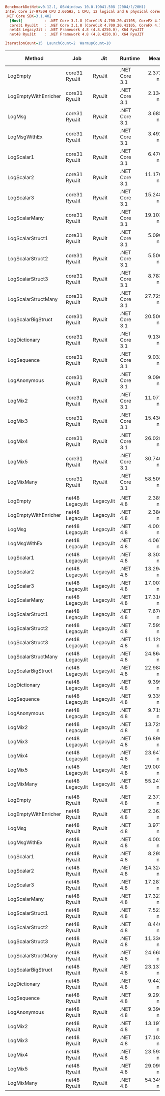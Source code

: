``` ini

BenchmarkDotNet=v0.12.1, OS=Windows 10.0.19041.508 (2004/?/20H1)
Intel Core i7-9750H CPU 2.60GHz, 1 CPU, 12 logical and 6 physical cores
.NET Core SDK=3.1.402
  [Host]          : .NET Core 3.1.8 (CoreCLR 4.700.20.41105, CoreFX 4.700.20.41903), X64 RyuJIT
  core31 RyuJit   : .NET Core 3.1.8 (CoreCLR 4.700.20.41105, CoreFX 4.700.20.41903), X64 RyuJIT
  net48 LegacyJit : .NET Framework 4.8 (4.8.4250.0), X64 RyuJIT
  net48 RyuJit    : .NET Framework 4.8 (4.8.4250.0), X64 RyuJIT

IterationCount=15  LaunchCount=2  WarmupCount=10  

```
|               Method |             Job |       Jit |       Runtime |      Mean |     Error |    StdDev | Ratio | RatioSD |  Gen 0 | Gen 1 | Gen 2 | Allocated |
|--------------------- |---------------- |---------- |-------------- |----------:|----------:|----------:|------:|--------:|-------:|------:|------:|----------:|
|             LogEmpty |   core31 RyuJit |    RyuJit | .NET Core 3.1 |  2.372 ns | 0.1846 ns | 0.2764 ns |  1.00 |    0.00 |      - |     - |     - |         - |
| LogEmptyWithEnricher |   core31 RyuJit |    RyuJit | .NET Core 3.1 |  2.134 ns | 0.0299 ns | 0.0447 ns |  0.91 |    0.11 |      - |     - |     - |         - |
|               LogMsg |   core31 RyuJit |    RyuJit | .NET Core 3.1 |  3.685 ns | 0.1414 ns | 0.2116 ns |  1.57 |    0.17 |      - |     - |     - |         - |
|         LogMsgWithEx |   core31 RyuJit |    RyuJit | .NET Core 3.1 |  3.492 ns | 0.0654 ns | 0.0979 ns |  1.49 |    0.18 |      - |     - |     - |         - |
|           LogScalar1 |   core31 RyuJit |    RyuJit | .NET Core 3.1 |  6.470 ns | 0.1426 ns | 0.2134 ns |  2.77 |    0.35 |      - |     - |     - |         - |
|           LogScalar2 |   core31 RyuJit |    RyuJit | .NET Core 3.1 | 11.170 ns | 0.1868 ns | 0.2796 ns |  4.78 |    0.61 |      - |     - |     - |         - |
|           LogScalar3 |   core31 RyuJit |    RyuJit | .NET Core 3.1 | 15.248 ns | 0.7094 ns | 1.0618 ns |  6.56 |    1.17 |      - |     - |     - |         - |
|        LogScalarMany |   core31 RyuJit |    RyuJit | .NET Core 3.1 | 19.103 ns | 0.2794 ns | 0.4182 ns |  8.16 |    0.99 | 0.0089 |     - |     - |      56 B |
|     LogScalarStruct1 |   core31 RyuJit |    RyuJit | .NET Core 3.1 |  5.090 ns | 0.0671 ns | 0.1004 ns |  2.17 |    0.26 |      - |     - |     - |         - |
|     LogScalarStruct2 |   core31 RyuJit |    RyuJit | .NET Core 3.1 |  5.506 ns | 0.0570 ns | 0.0854 ns |  2.35 |    0.27 |      - |     - |     - |         - |
|     LogScalarStruct3 |   core31 RyuJit |    RyuJit | .NET Core 3.1 |  8.783 ns | 0.2276 ns | 0.3406 ns |  3.74 |    0.32 |      - |     - |     - |         - |
|  LogScalarStructMany |   core31 RyuJit |    RyuJit | .NET Core 3.1 | 27.729 ns | 0.2738 ns | 0.4098 ns | 11.85 |    1.44 | 0.0242 |     - |     - |     152 B |
|   LogScalarBigStruct |   core31 RyuJit |    RyuJit | .NET Core 3.1 | 20.500 ns | 0.4712 ns | 0.7052 ns |  8.74 |    0.89 |      - |     - |     - |         - |
|        LogDictionary |   core31 RyuJit |    RyuJit | .NET Core 3.1 |  9.130 ns | 0.1832 ns | 0.2742 ns |  3.90 |    0.43 | 0.0051 |     - |     - |      32 B |
|          LogSequence |   core31 RyuJit |    RyuJit | .NET Core 3.1 |  9.032 ns | 0.1304 ns | 0.1952 ns |  3.86 |    0.44 | 0.0051 |     - |     - |      32 B |
|         LogAnonymous |   core31 RyuJit |    RyuJit | .NET Core 3.1 |  9.096 ns | 0.1444 ns | 0.2161 ns |  3.88 |    0.44 | 0.0051 |     - |     - |      32 B |
|              LogMix2 |   core31 RyuJit |    RyuJit | .NET Core 3.1 | 11.077 ns | 0.1566 ns | 0.2344 ns |  4.73 |    0.58 |      - |     - |     - |         - |
|              LogMix3 |   core31 RyuJit |    RyuJit | .NET Core 3.1 | 15.430 ns | 0.9487 ns | 1.4200 ns |  6.65 |    1.33 |      - |     - |     - |         - |
|              LogMix4 |   core31 RyuJit |    RyuJit | .NET Core 3.1 | 26.028 ns | 0.3459 ns | 0.5177 ns | 11.10 |    1.15 | 0.0217 |     - |     - |     136 B |
|              LogMix5 |   core31 RyuJit |    RyuJit | .NET Core 3.1 | 30.740 ns | 0.5635 ns | 0.8435 ns | 13.13 |    1.57 | 0.0268 |     - |     - |     168 B |
|           LogMixMany |   core31 RyuJit |    RyuJit | .NET Core 3.1 | 58.509 ns | 0.8209 ns | 1.2286 ns | 24.99 |    2.92 | 0.0446 |     - |     - |     280 B |
|                      |                 |           |               |           |           |           |       |         |        |       |       |           |
|             LogEmpty | net48 LegacyJit | LegacyJit |      .NET 4.8 |  2.385 ns | 0.0410 ns | 0.0614 ns |  1.00 |    0.00 |      - |     - |     - |         - |
| LogEmptyWithEnricher | net48 LegacyJit | LegacyJit |      .NET 4.8 |  2.386 ns | 0.0226 ns | 0.0339 ns |  1.00 |    0.02 |      - |     - |     - |         - |
|               LogMsg | net48 LegacyJit | LegacyJit |      .NET 4.8 |  4.001 ns | 0.0653 ns | 0.0977 ns |  1.68 |    0.07 |      - |     - |     - |         - |
|         LogMsgWithEx | net48 LegacyJit | LegacyJit |      .NET 4.8 |  4.067 ns | 0.1382 ns | 0.2068 ns |  1.71 |    0.09 |      - |     - |     - |         - |
|           LogScalar1 | net48 LegacyJit | LegacyJit |      .NET 4.8 |  8.303 ns | 0.1242 ns | 0.1859 ns |  3.48 |    0.12 |      - |     - |     - |         - |
|           LogScalar2 | net48 LegacyJit | LegacyJit |      .NET 4.8 | 13.294 ns | 0.2172 ns | 0.3250 ns |  5.58 |    0.18 |      - |     - |     - |         - |
|           LogScalar3 | net48 LegacyJit | LegacyJit |      .NET 4.8 | 17.003 ns | 0.2444 ns | 0.3658 ns |  7.13 |    0.23 |      - |     - |     - |         - |
|        LogScalarMany | net48 LegacyJit | LegacyJit |      .NET 4.8 | 17.310 ns | 0.3131 ns | 0.4686 ns |  7.26 |    0.26 | 0.0089 |     - |     - |      56 B |
|     LogScalarStruct1 | net48 LegacyJit | LegacyJit |      .NET 4.8 |  7.676 ns | 0.1647 ns | 0.2465 ns |  3.22 |    0.14 |      - |     - |     - |         - |
|     LogScalarStruct2 | net48 LegacyJit | LegacyJit |      .NET 4.8 |  7.595 ns | 0.1406 ns | 0.2105 ns |  3.19 |    0.11 |      - |     - |     - |         - |
|     LogScalarStruct3 | net48 LegacyJit | LegacyJit |      .NET 4.8 | 11.129 ns | 0.1463 ns | 0.2189 ns |  4.67 |    0.15 |      - |     - |     - |         - |
|  LogScalarStructMany | net48 LegacyJit | LegacyJit |      .NET 4.8 | 24.864 ns | 0.6755 ns | 0.9688 ns | 10.43 |    0.46 | 0.0242 |     - |     - |     152 B |
|   LogScalarBigStruct | net48 LegacyJit | LegacyJit |      .NET 4.8 | 22.988 ns | 0.6269 ns | 0.9383 ns |  9.64 |    0.48 |      - |     - |     - |         - |
|        LogDictionary | net48 LegacyJit | LegacyJit |      .NET 4.8 |  9.399 ns | 0.1299 ns | 0.1945 ns |  3.94 |    0.16 | 0.0051 |     - |     - |      32 B |
|          LogSequence | net48 LegacyJit | LegacyJit |      .NET 4.8 |  9.335 ns | 0.1525 ns | 0.2283 ns |  3.92 |    0.17 | 0.0051 |     - |     - |      32 B |
|         LogAnonymous | net48 LegacyJit | LegacyJit |      .NET 4.8 |  9.719 ns | 0.1874 ns | 0.2805 ns |  4.08 |    0.17 | 0.0051 |     - |     - |      32 B |
|              LogMix2 | net48 LegacyJit | LegacyJit |      .NET 4.8 | 13.729 ns | 0.2402 ns | 0.3595 ns |  5.76 |    0.27 |      - |     - |     - |         - |
|              LogMix3 | net48 LegacyJit | LegacyJit |      .NET 4.8 | 16.890 ns | 0.3636 ns | 0.5442 ns |  7.09 |    0.29 |      - |     - |     - |         - |
|              LogMix4 | net48 LegacyJit | LegacyJit |      .NET 4.8 | 23.647 ns | 0.3012 ns | 0.4509 ns |  9.92 |    0.36 | 0.0217 |     - |     - |     136 B |
|              LogMix5 | net48 LegacyJit | LegacyJit |      .NET 4.8 | 29.003 ns | 0.5369 ns | 0.8036 ns | 12.16 |    0.36 | 0.0268 |     - |     - |     168 B |
|           LogMixMany | net48 LegacyJit | LegacyJit |      .NET 4.8 | 55.247 ns | 1.5882 ns | 2.3280 ns | 23.16 |    1.18 | 0.0446 |     - |     - |     281 B |
|                      |                 |           |               |           |           |           |       |         |        |       |       |           |
|             LogEmpty |    net48 RyuJit |    RyuJit |      .NET 4.8 |  2.371 ns | 0.0660 ns | 0.0989 ns |  1.00 |    0.00 |      - |     - |     - |         - |
| LogEmptyWithEnricher |    net48 RyuJit |    RyuJit |      .NET 4.8 |  2.363 ns | 0.0423 ns | 0.0633 ns |  1.00 |    0.06 |      - |     - |     - |         - |
|               LogMsg |    net48 RyuJit |    RyuJit |      .NET 4.8 |  3.977 ns | 0.0677 ns | 0.1014 ns |  1.68 |    0.07 |      - |     - |     - |         - |
|         LogMsgWithEx |    net48 RyuJit |    RyuJit |      .NET 4.8 |  4.003 ns | 0.0622 ns | 0.0931 ns |  1.69 |    0.06 |      - |     - |     - |         - |
|           LogScalar1 |    net48 RyuJit |    RyuJit |      .NET 4.8 |  8.295 ns | 0.0743 ns | 0.1089 ns |  3.51 |    0.15 |      - |     - |     - |         - |
|           LogScalar2 |    net48 RyuJit |    RyuJit |      .NET 4.8 | 14.324 ns | 0.0989 ns | 0.1481 ns |  6.05 |    0.26 |      - |     - |     - |         - |
|           LogScalar3 |    net48 RyuJit |    RyuJit |      .NET 4.8 | 17.287 ns | 0.3884 ns | 0.5813 ns |  7.30 |    0.37 |      - |     - |     - |         - |
|        LogScalarMany |    net48 RyuJit |    RyuJit |      .NET 4.8 | 17.323 ns | 0.3364 ns | 0.5036 ns |  7.32 |    0.35 | 0.0089 |     - |     - |      56 B |
|     LogScalarStruct1 |    net48 RyuJit |    RyuJit |      .NET 4.8 |  7.523 ns | 0.1068 ns | 0.1598 ns |  3.18 |    0.15 |      - |     - |     - |         - |
|     LogScalarStruct2 |    net48 RyuJit |    RyuJit |      .NET 4.8 |  8.440 ns | 0.6450 ns | 0.9654 ns |  3.57 |    0.46 |      - |     - |     - |         - |
|     LogScalarStruct3 |    net48 RyuJit |    RyuJit |      .NET 4.8 | 11.336 ns | 0.1661 ns | 0.2486 ns |  4.79 |    0.25 |      - |     - |     - |         - |
|  LogScalarStructMany |    net48 RyuJit |    RyuJit |      .NET 4.8 | 24.665 ns | 0.3010 ns | 0.4505 ns | 10.42 |    0.45 | 0.0242 |     - |     - |     152 B |
|   LogScalarBigStruct |    net48 RyuJit |    RyuJit |      .NET 4.8 | 23.137 ns | 0.4807 ns | 0.7195 ns |  9.77 |    0.42 |      - |     - |     - |         - |
|        LogDictionary |    net48 RyuJit |    RyuJit |      .NET 4.8 |  9.442 ns | 0.2190 ns | 0.3278 ns |  3.99 |    0.23 | 0.0051 |     - |     - |      32 B |
|          LogSequence |    net48 RyuJit |    RyuJit |      .NET 4.8 |  9.291 ns | 0.1544 ns | 0.2263 ns |  3.93 |    0.14 | 0.0051 |     - |     - |      32 B |
|         LogAnonymous |    net48 RyuJit |    RyuJit |      .NET 4.8 |  9.396 ns | 0.1390 ns | 0.2080 ns |  3.97 |    0.16 | 0.0051 |     - |     - |      32 B |
|              LogMix2 |    net48 RyuJit |    RyuJit |      .NET 4.8 | 13.197 ns | 0.1043 ns | 0.1561 ns |  5.57 |    0.24 |      - |     - |     - |         - |
|              LogMix3 |    net48 RyuJit |    RyuJit |      .NET 4.8 | 17.103 ns | 0.4265 ns | 0.6384 ns |  7.22 |    0.39 |      - |     - |     - |         - |
|              LogMix4 |    net48 RyuJit |    RyuJit |      .NET 4.8 | 23.593 ns | 0.2591 ns | 0.3878 ns |  9.97 |    0.44 | 0.0217 |     - |     - |     136 B |
|              LogMix5 |    net48 RyuJit |    RyuJit |      .NET 4.8 | 29.095 ns | 0.5579 ns | 0.8350 ns | 12.29 |    0.52 | 0.0268 |     - |     - |     168 B |
|           LogMixMany |    net48 RyuJit |    RyuJit |      .NET 4.8 | 54.349 ns | 0.5267 ns | 0.7884 ns | 22.96 |    1.01 | 0.0446 |     - |     - |     281 B |
